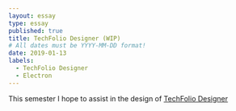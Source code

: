 ```yaml
---
layout: essay
type: essay
published: true
title: TechFolio Designer (WIP)
# All dates must be YYYY-MM-DD format!
date: 2019-01-13
labels:
  - TechFolio Designer
  - Electron
---
```


This semester I hope to assist in the design of [TechFolio Designer](https://techfolios.github.io/)
